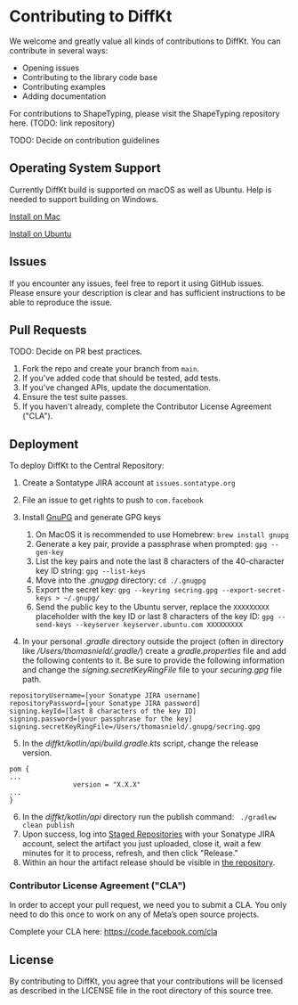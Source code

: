 # Contributing to DiffKt
We welcome and greatly value all kinds of contributions to DiffKt. You can contribute in several ways:

* Opening issues
* Contributing to the library code base
* Contributing examples
* Adding documentation

For contributions to ShapeTyping, please visit the ShapeTyping repository here. (TODO: link repository)

TODO: Decide on contribution guidelines


## Operating System Support 

Currently DiffKt build is supported on macOS as well as Ubuntu. Help is needed to support building on Windows. 

[Install on Mac](https://github.com/facebookresearch/diffkt/blob/main/INSTALL_MAC.md)

[Install on Ubuntu](https://github.com/facebookresearch/diffkt/blob/main/INSTALL_UBUNTU.md)

## Issues

If you encounter any issues, feel free to report it using GitHub issues. Please ensure your description is clear and has sufficient instructions to be able to reproduce the issue.

## Pull Requests

TODO: Decide on PR best practices. 

1. Fork the repo and create your branch from `main`.
2. If you've added code that should be tested, add tests.
3. If you've changed APIs, update the documentation.
4. Ensure the test suite passes.
5. If you haven't already, complete the Contributor License Agreement ("CLA").

## Deployment

To deploy DiffKt to the Central Repository: 

1. Create a Sontatype JIRA account at `issues.sontatype.org` 
2. File an issue to get rights to push to `com.facebook`
3. Install [GnuPG](https://gnupg.org) and generate GPG keys 

     1. On MacOS it is recommended to use Homebrew: `brew install gnupg` 
     2. Generate a key pair, provide a passphrase when prompted: `gpg --gen-key` 
     3. List the key pairs and note the last 8 characters of the 40-character key ID string: `gpg --list-keys`
     4. Move into the  _.gnugpg_ directory: `cd ./.gnugpg`
     5. Export the secret key: `gpg --keyring secring.gpg --export-secret-keys > ~/.gnupg/`
     6. Send the public key to the Ubuntu server, replace the `XXXXXXXXX` placeholder with the key ID or last 8 characters of the key ID: `gpg --send-keys --keyserver keyserver.ubuntu.com XXXXXXXXX`     

4. In your personal _.gradle_ directory outside the project (often in directory like _/Users/thomasnield/.gradle/_) create a _gradle.properties_ file and add the following contents to it. Be sure to provide the following information and change the _signing.secretKeyRingFile_ file to your _securing.gpg_ file path. 

```
repositoryUsername=[your Sonatype JIRA username]
repositoryPassword=[your Sonatype JIRA password]
signing.keyId=[last 8 characters of the key ID]
signing.password=[your passphrase for the key]
signing.secretKeyRingFile=/Users/thomasnield/.gnupg/secring.gpg
```

5. In the _diffkt/kotlin/api/build.gradle.kts_ script, change the release version. 

```
pom { 
...
                version = "X.X.X"
...
}
```

6. In the _diffkt/kotlin/api_ directory run the publish command: ` ./gradlew clean publish`
7. Upon success, log into [Staged Repositories](https://oss.sonatype.org/#stagingRepositories) with your Sonatype JIRA account, select the artifact you just uploaded, close it, wait a few minutes for it to process, refresh, and then click "Release."
8. Within an hour the artifact release should be visible in [the repository](https://repo1.maven.org/maven2/com/facebook/diffkt/). 

### Contributor License Agreement ("CLA")

In order to accept your pull request, we need you to submit a CLA. You only need to do this once to work on any of Meta’s open source projects.

Complete your CLA here: https://code.facebook.com/cla

## License

By contributing to DiffKt, you agree that your contributions will be licensed as described in the LICENSE file in the root directory of this source tree.
